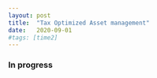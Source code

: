```yaml
---
layout: post
title:  "Tax Optimized Asset management"
date:   2020-09-01
#tags: [time2]
---
```


### In progress